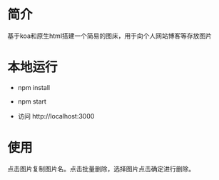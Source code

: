 # 简介

基于koa和原生html搭建一个简易的图床，用于向个人网站博客等存放图片

# 本地运行

- npm install 

- npm start

- 访问 http://localhost:3000

# 使用

点击图片复制图片名。点击批量删除，选择图片点击确定进行删除。